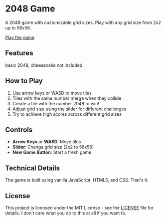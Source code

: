 # 2048 Game

A 2048 game with customizable grid sizes. Play with any grid size from 2x2 up to 56x56.

[Play the game](https://tyuXX.github.io/2048)

## Features

basic 2048, cheesecake not included.

## How to Play

1. Use arrow keys or WASD to move tiles
2. Tiles with the same number merge when they collide
3. Create a tile with the number 2048 to win!
4. Adjust grid size using the slider for different challenges
5. Try to achieve high scores across different grid sizes

## Controls

- **Arrow Keys** or **WASD**: Move tiles
- **Slider**: Change grid size (2x2 to 56x56)
- **New Game Button**: Start a fresh game

## Technical Details

The game is built using vanilla JavaScript, HTML5, and CSS. That's it.

## License

This project is licensed under the MIT License - see the [LICENSE](LICENSE) file for details.
I don't care what you do to this at all if you want to.
